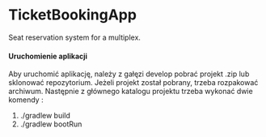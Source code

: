 # TicketBookingApp
Seat reservation system for a multiplex.

<h4>Uruchomienie aplikacji</h4>
Aby uruchomić aplikację, należy z gałęzi develop pobrać projekt .zip lub sklonować repozytorium. Jeżeli projekt został pobrany, trzeba rozpakować archiwum. Następnie z głównego katalogu projektu trzeba wykonać dwie komendy :
<ol>
  <li>./gradlew build</li>
  <li>./gradlew bootRun</li>
</ol>
